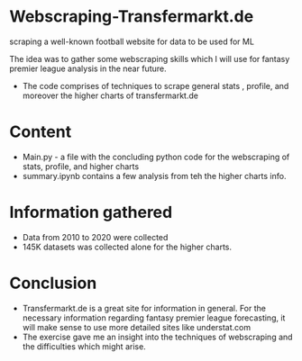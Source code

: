 # Webscraping-Transfermarkt.de
scraping a well-known football website for data to be used for ML

The idea was to gather some webscraping skills which I will use for fantasy premier league analysis in the near future. 

- The code comprises of techniques to scrape general stats , profile, and moreover the higher charts of transfermarkt.de

# Content
- Main.py -  a file with the concluding python code for the webscraping of stats, profile, and higher charts
- summary.ipynb contains a few analysis from teh the higher charts info.

# Information gathered
- Data from 2010 to 2020 were collected
- 145K datasets was collected alone for the higher charts.

# Conclusion
- Transfermarkt.de is a great site for information in general. For the necessary information regarding fantasy premier league forecasting, it will make sense to use more detailed  sites like understat.com
- The exercise gave me an insight into the techniques of webscraping and the difficulties which might arise. 
